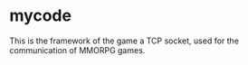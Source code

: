 mycode
======
This is the framework of the game a TCP socket, used for the communication of MMORPG games.
